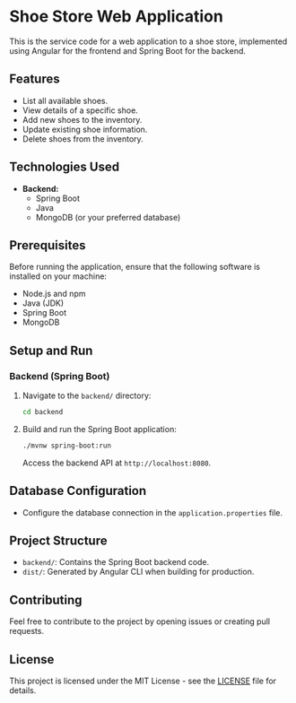 # Shoe Store Web Application

This is the service code for a web application to a shoe store, implemented using Angular for the frontend and Spring Boot for the backend.

## Features

- List all available shoes.
- View details of a specific shoe.
- Add new shoes to the inventory.
- Update existing shoe information.
- Delete shoes from the inventory.

## Technologies Used
 
- **Backend:**
  - Spring Boot
  - Java
  - MongoDB (or your preferred database)

## Prerequisites

Before running the application, ensure that the following software is installed on your machine:

- Node.js and npm
- Java (JDK)
- Spring Boot
- MongoDB 
## Setup and Run

### Backend (Spring Boot)

1. Navigate to the `backend/` directory:

    ```bash
    cd backend
    ```

2. Build and run the Spring Boot application:

    ```bash
    ./mvnw spring-boot:run
    ```

   Access the backend API at `http://localhost:8080`.

## Database Configuration

- Configure the database connection in the `application.properties` file.

## Project Structure

- `backend/`: Contains the Spring Boot backend code.
- `dist/`: Generated by Angular CLI when building for production.

## Contributing

Feel free to contribute to the project by opening issues or creating pull requests.

## License

This project is licensed under the MIT License - see the [LICENSE](LICENSE) file for details.
